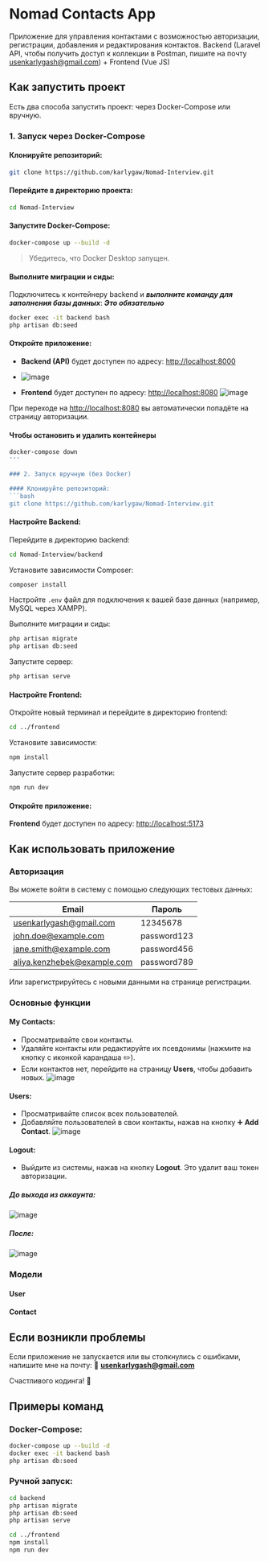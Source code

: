 # Nomad Contacts App

Приложение для управления контактами с возможностью авторизации, регистрации, добавления и редактирования контактов.
Backend (Laravel API, чтобы получить доступ к коллекции в Postman, пишите на почту usenkarlygash@gmail.com)  + Frontend (Vue JS)

## Как запустить проект

Есть два способа запустить проект: через Docker-Compose или вручную.

### 1. Запуск через Docker-Compose

#### Клонируйте репозиторий:
```bash
git clone https://github.com/karlygaw/Nomad-Interview.git
```

#### Перейдите в директорию проекта:
```bash
cd Nomad-Interview
```

#### Запустите Docker-Compose:
```bash
docker-compose up --build -d
```

> Убедитесь, что Docker Desktop запущен.

#### Выполните миграции и сиды:
Подключитесь к контейнеру backend и ***выполните команду для заполнения базы данных***: ***Это обязательно***
```bash
docker exec -it backend bash
php artisan db:seed
```

#### Откройте приложение:
- **Backend (API)** будет доступен по адресу: [http://localhost:8000](http://localhost:8000)
- ![image](https://github.com/user-attachments/assets/93f89e9d-7a43-4153-ac9c-653ddd3d8407)

- **Frontend** будет доступен по адресу: [http://localhost:8080](http://localhost:8080)
![image](https://github.com/user-attachments/assets/9c0113d7-469a-494d-90b2-a9f69d2d3c1e)

При переходе на [http://localhost:8080](http://localhost:8080) вы автоматически попадёте на страницу авторизации.
#### Чтобы остановить и удалить контейнеры
```bash
docker-compose down
'''

### 2. Запуск вручную (без Docker)

#### Клонируйте репозиторий:
```bash
git clone https://github.com/karlygaw/Nomad-Interview.git
```

#### Настройте Backend:
Перейдите в директорию backend:
```bash
cd Nomad-Interview/backend
```

Установите зависимости Composer:
```bash
composer install
```

Настройте `.env` файл для подключения к вашей базе данных (например, MySQL через XAMPP).

Выполните миграции и сиды:
```bash
php artisan migrate
php artisan db:seed
```

Запустите сервер:
```bash
php artisan serve
```

#### Настройте Frontend:
Откройте новый терминал и перейдите в директорию frontend:
```bash
cd ../frontend
```

Установите зависимости:
```bash
npm install
```

Запустите сервер разработки:
```bash
npm run dev
```

#### Откройте приложение:
**Frontend** будет доступен по адресу: [http://localhost:5173](http://localhost:5173)

## Как использовать приложение

### Авторизация
Вы можете войти в систему с помощью следующих тестовых данных:

| Email | Пароль |
|-----------------------------|-------------|
| usenkarlygash@gmail.com     | 12345678    |
| john.doe@example.com        | password123 |
| jane.smith@example.com      | password456 |
| aliya.kenzhebek@example.com | password789 |

Или зарегистрируйтесь с новыми данными на странице регистрации.

### Основные функции

#### My Contacts:
- Просматривайте свои контакты.
- Удаляйте контакты или редактируйте их псевдонимы (нажмите на кнопку с иконкой карандаша ✏️).
- Если контактов нет, перейдите на страницу **Users**, чтобы добавить новых.
![image](https://github.com/user-attachments/assets/bde9b7a1-da11-409f-ae81-641874eb18d5)

#### Users:
- Просматривайте список всех пользователей.
- Добавляйте пользователей в свои контакты, нажав на кнопку ➕ **Add Contact**.
![image](https://github.com/user-attachments/assets/1341a894-8344-4611-a45c-a625cbab9dd6)


#### Logout:
- Выйдите из системы, нажав на кнопку **Logout**. Это удалит ваш токен авторизации.
##### До выхода из аккаунта:
![image](https://github.com/user-attachments/assets/b2f37836-ba3d-484d-ac15-ef159c302911)
##### После:
![image](https://github.com/user-attachments/assets/9014c113-1fca-4f47-b382-869de5e428fc)

### Модели
#### User
#### Contact

## Если возникли проблемы
Если приложение не запускается или вы столкнулись с ошибками, напишите мне на почту:
📧 **usenkarlygash@gmail.com**

Счастливого кодинга! 🚀

## Примеры команд

### Docker-Compose:
```bash
docker-compose up --build -d
docker exec -it backend bash
php artisan db:seed
```

### Ручной запуск:
```bash
cd backend
php artisan migrate
php artisan db:seed
php artisan serve

cd ../frontend
npm install
npm run dev
```


